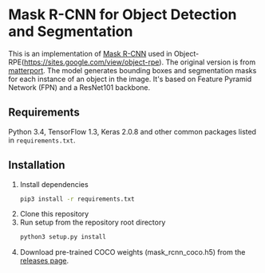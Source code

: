 # Mask R-CNN for Object Detection and Segmentation

This is an implementation of [Mask R-CNN](https://arxiv.org/abs/1703.06870) used in Object-RPE(https://sites.google.com/view/object-rpe). The original version is from [matterport](https://github.com/matterport/Mask_RCNN). The model generates bounding boxes and segmentation masks for each instance of an object in the image. It's based on Feature Pyramid Network (FPN) and a ResNet101 backbone.

## Requirements
Python 3.4, TensorFlow 1.3, Keras 2.0.8 and other common packages listed in `requirements.txt`.

## Installation
1. Install dependencies
   ```bash
   pip3 install -r requirements.txt
   ```
2. Clone this repository
3. Run setup from the repository root directory
    ```bash
    python3 setup.py install
    ``` 
4. Download pre-trained COCO weights (mask_rcnn_coco.h5) from the [releases page](https://github.com/matterport/Mask_RCNN/releases).